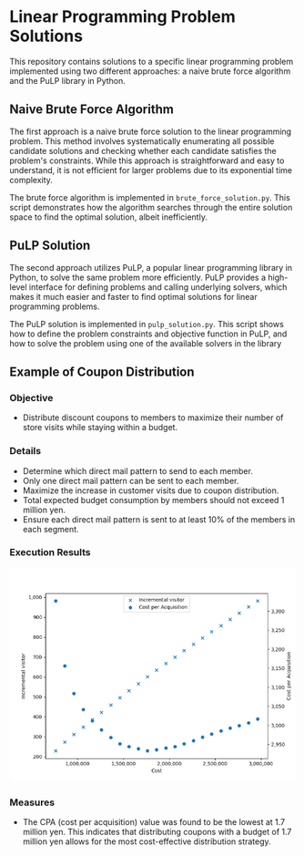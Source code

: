 # Linear Programming Problem Solutions

This repository contains solutions to a specific linear programming problem implemented using two different approaches: a naive brute force algorithm and the PuLP library in Python.

## Naive Brute Force Algorithm

The first approach is a naive brute force solution to the linear programming problem. This method involves systematically enumerating all possible candidate solutions and checking whether each candidate satisfies the problem's constraints. While this approach is straightforward and easy to understand, it is not efficient for larger problems due to its exponential time complexity.

The brute force algorithm is implemented in `brute_force_solution.py`. This script demonstrates how the algorithm searches through the entire solution space to find the optimal solution, albeit inefficiently.

## PuLP Solution

The second approach utilizes PuLP, a popular linear programming library in Python, to solve the same problem more efficiently. PuLP provides a high-level interface for defining problems and calling underlying solvers, which makes it much easier and faster to find optimal solutions for linear programming problems.

The PuLP solution is implemented in `pulp_solution.py`. This script shows how to define the problem constraints and objective function in PuLP, and how to solve the problem using one of the available solvers in the library

## Example of Coupon Distribution

### Objective
- Distribute discount coupons to members to maximize their number of store visits while staying within a budget.

### Details
- Determine which direct mail pattern to send to each member.
- Only one direct mail pattern can be sent to each member.
- Maximize the increase in customer visits due to coupon distribution.
- Total expected budget consumption by members should not exceed 1 million yen.
- Ensure each direct mail pattern is sent to at least 10% of the members in each segment.

### Execution Results
![Figure 1](https://github.com/shun00200/Mathematical-Optimization/blob/images/images/figure1.png)



### Measures
- The CPA (cost per acquisition) value was found to be the lowest at 1.7 million yen. This indicates that distributing coupons with a budget of 1.7 million yen allows for the most cost-effective distribution strategy.
